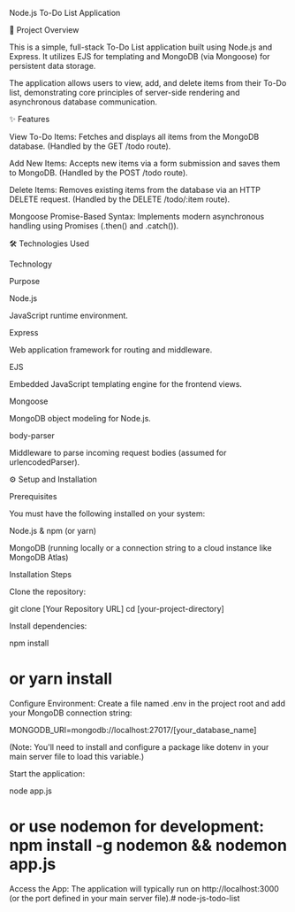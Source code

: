 Node.js To-Do List Application

📝 Project Overview

This is a simple, full-stack To-Do List application built using Node.js and Express. It utilizes EJS for templating and MongoDB (via Mongoose) for persistent data storage.

The application allows users to view, add, and delete items from their To-Do list, demonstrating core principles of server-side rendering and asynchronous database communication.

✨ Features

View To-Do Items: Fetches and displays all items from the MongoDB database. (Handled by the GET /todo route).

Add New Items: Accepts new items via a form submission and saves them to MongoDB. (Handled by the POST /todo route).

Delete Items: Removes existing items from the database via an HTTP DELETE request. (Handled by the DELETE /todo/:item route).

Mongoose Promise-Based Syntax: Implements modern asynchronous handling using Promises (.then() and .catch()).

🛠️ Technologies Used

Technology

Purpose

Node.js

JavaScript runtime environment.

Express

Web application framework for routing and middleware.

EJS

Embedded JavaScript templating engine for the frontend views.

Mongoose

MongoDB object modeling for Node.js.

body-parser

Middleware to parse incoming request bodies (assumed for urlencodedParser).

⚙️ Setup and Installation

Prerequisites

You must have the following installed on your system:

Node.js & npm (or yarn)

MongoDB (running locally or a connection string to a cloud instance like MongoDB Atlas)

Installation Steps

Clone the repository:

git clone [Your Repository URL]
cd [your-project-directory]


Install dependencies:

npm install
# or yarn install


Configure Environment:
Create a file named .env in the project root and add your MongoDB connection string:

MONGODB_URI=mongodb://localhost:27017/[your_database_name]


(Note: You'll need to install and configure a package like dotenv in your main server file to load this variable.)

Start the application:

node app.js 
# or use nodemon for development: npm install -g nodemon && nodemon app.js


Access the App:
The application will typically run on http://localhost:3000 (or the port defined in your main server file).# node-js-todo-list
